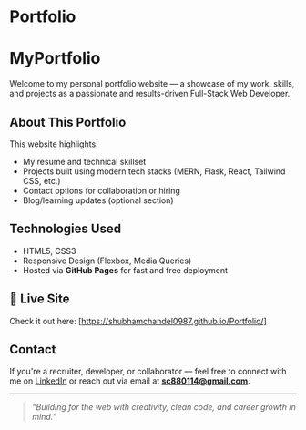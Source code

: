 # Portfolio

# MyPortfolio

Welcome to my personal portfolio website — a showcase of my work, skills, and projects as a passionate and results-driven Full-Stack Web Developer.

## About This Portfolio

This website highlights:
-  My resume and technical skillset
-  Projects built using modern tech stacks (MERN, Flask, React, Tailwind CSS, etc.)
-  Contact options for collaboration or hiring
-  Blog/learning updates (optional section)

## Technologies Used
- HTML5, CSS3
- Responsive Design (Flexbox, Media Queries)
- Hosted via **GitHub Pages** for fast and free deployment

## 🔗 Live Site

Check it out here: [https://shubhamchandel0987.github.io/Portfolio/]

##  Contact

If you're a recruiter, developer, or collaborator — feel free to connect with me on [LinkedIn](https://www.linkedin.com/in/shubham-chandel-15b867293) or reach out via email at **sc880114@gmail.com**.

---

> *“Building for the web with creativity, clean code, and career growth in mind.”*
